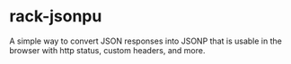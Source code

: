 rack-jsonpu
===========

A simple way to convert JSON responses into JSONP that is usable in the browser with http status, custom headers, and more.